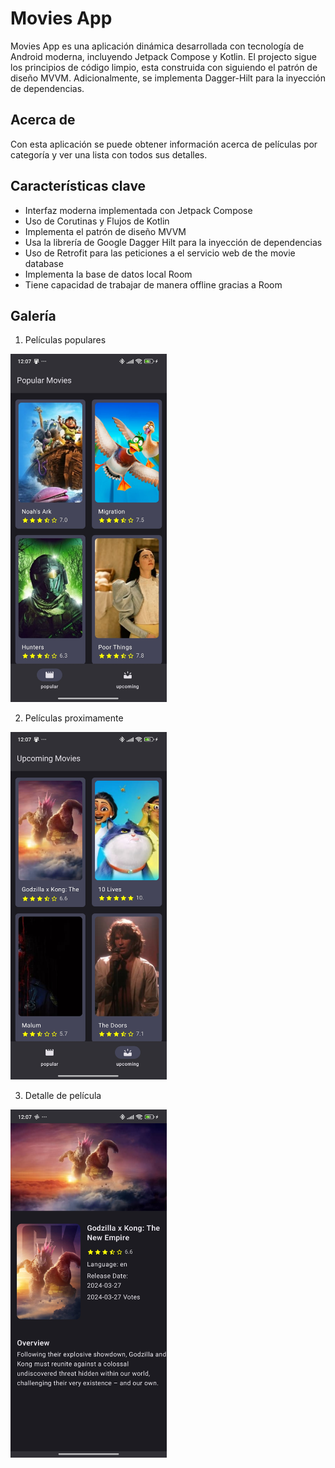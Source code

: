 # Movies App

Movies App es una aplicación dinámica desarrollada con tecnología de Android moderna, incluyendo Jetpack Compose y Kotlin.
El projecto sigue los principios de código limpio, esta construida con siguiendo el patrón de diseño MVVM. Adicionalmente, 
se implementa Dagger-Hilt para la inyección de dependencias.

## Acerca de

Con esta aplicación se puede obtener información acerca de películas por categoría y ver una lista con todos sus detalles.

## Características clave

* Interfaz moderna implementada con Jetpack Compose
* Uso de Corutinas y Flujos de Kotlin 
* Implementa el patrón de diseño MVVM
* Usa la librería de Google Dagger Hilt para la inyección de dependencias
* Uso de Retrofit para las peticiones a el servicio web de the movie database
* Implementa la base de datos local Room
* Tiene capacidad de trabajar de manera offline gracias a Room

## Galería

1. Películas populares

<img alt="movies_popular.jpg" src="app/sampledata/movies_popular.jpg" width="250"/>

2. Películas proximamente

<img alt="movies_upcoming.jpg" src="app/sampledata/movies_upcoming.jpg" width="250"/>

3. Detalle de película

<img alt="movies_details.jpg" src="app/sampledata/movies_details.jpg" width="250"/>
